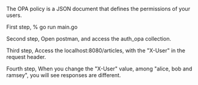The OPA policy is a JSON document that defines the permissions of your users.

First step, % go run main.go

Second step, Open postman, and access the auth_opa collection.

Third step, Access the localhost:8080/articles, with the "X-User" in the request header.

Fourth step, When you change the "X-User" value, among "alice, bob and ramsey", you will see responses are different.
